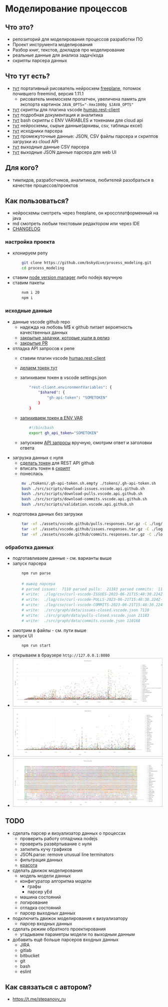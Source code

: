 # Моделирование процессов

## Что это?

 * репозиторий для моделирования процессов разработки ПО
 * Проект инструмента моделирования
 * Разбор книг, текстов, докладов про моделирование
 * реальные данные для анализа задач/кода
 * скрипты парсера данных

## Что тут есть?

 * [тут](./utils/freeplane/freeplane.sh) портативный рисователь нейросхем [freeplane](https://www.freeplane.org/), потомок почившего freemind, версия 1.11.1
 	* рисователь мнемосхем пропатчен, увеличена память для экспорта картинок `JAVA_OPTS="-Xmx1000g $JAVA_OPTS"`
 * [тут](./assets/github.api.http) скрипты для плагина vscode [humao.rest-client](https://marketplace.visualstudio.com/items?itemName=humao.rest-client)
 * [тут](./doc/README.md) подробная документация и аналитика
 * [тут](./tokens/) bash скрипты с ENV VARIABLES и токенами для cloud api
 * [тут](./doc/assets/) нейросхемы, сырые данные(архивы, csv, таблицы excel)
 * [тут](./src/json-parse.github.ts) исходники парсера
 * [тут](./log) промежуточные данные: JSON, CSV файлы парсера и скриптов загрузки из cloud API
 * [тут](./log/csv) выходные данные CSV парсера
 * [тут](./src/graph/data/) выходные JSON данные парсера для web UI

## Для кого?

 * тимлидов, разработчиков, аналитиков, любителей разобраться в качестве процессов/проектов

## Как пользоваться?

 * нейросхемы смотреть через freeplane, он кроссплатформенный на java
 * md смотреть любым текстовым редактором или через IDE
 * [CHANGELOG](https://t.me/stepanovv_ru_kb)

### настройка проекта

* клонируем репу
	```bash
		git clone https://github.com/bskydive/process_modeling.git
		cd process_modeling
	```
* ставим [node version manager](https://github.com/nvm-sh/nvm) либо nodejs вручную
* ставим пакеты  
	```bash
		nvm i 20
		npm i
	```
### исходные данные

 * данные vscode github repo
	* надежда на любовь M$ к github питает вероятность качественных данных
    * [закрытые задачки, которые ушли в релиз](https://github.com/microsoft/vscode/issues?q=is:issue+is:closed+reason:completed+label:insiders-released)
    * [закрытые PR](https://github.com/microsoft/vscode/pulls?q=is:pr+is:merged&page=1)
 * отладка API запросов к репе
    * ставим плагин vscode [humao.rest-client](https://marketplace.visualstudio.com/items?itemName=humao.rest-client)
	* [делаем токен тут](https://github.com/settings/tokens?type=beta)
    * запихиваем токен в vscode settings.json
        ```bash
            "rest-client.environmentVariables": {
                "$shared": {
                    "gh-api-token": "SOMETOKEN"
                }
            }
        ```
    * [запихиваем токен в ENV VAR](./tokens/.gh-api-token.sh)

        ```bash
            #!/bin/bash
            export gh_api_token="SOMETOKEN"
        ```
	* запускаем [API запросы](./assets/github.api.http) вручную, смотрим ответ и заголовки ответа
 * загрузка данных с нуля
	* [сделать токен](https://docs.github.com/ru/rest/guides/getting-started-with-the-rest-api) для REST API github
	* вписать токен в [скрипт](./tokens/.gh-api-token.sh.empty)
	* понеслась
	```bash
		mv ./tokens/.gh-api-token.sh.empty ./tokens/.gh-api-token.sh	#переименовать скрипт
		bash ./src/scripts/download-issues.vscode.api.github.sh			# загрузить данные ISSUES
		bash ./src/scripts/download-pulls.vscode.api.github.sh			# загрузить данные PULLS
		bash ./src/scripts/download-commits.vscode.api.github.sh		# загрузить данные COMMITS
		bash ./src/scripts/validation.vscode.api.github.sh				# проверить количество данных
	```
 * подготовка данных без загрузки
	```bash
		tar -xf ./assets/vscode.github/pulls.responses.tar.gz -C ./log/
		tar -xf ./assets/vscode.github/issues.responses.tar.gz -C ./log/
		tar -xf ./assets/vscode.github/commits.responses.tar.gz -C ./log/
	```

### обработка данных

 * подготавливаем данные - см. варианты выше
 * запуск парсера 
	```bash
		npm run parse

		# вывод парсера
		# parsed issues:  7110 parsed pulls:  21183 parsed commits:  110168
		# write:  ./log/csv/curl-vscode-ISSUES-2023-06-21T15:48:30.224Z-PARSED.csv 955429
		# write:  ./log/csv/curl-vscode-PULLS-2023-06-21T15:48:30.224Z-PARSED.csv 3654447
		# write:  ./log/csv/curl-vscode-COMMITS-2023-06-21T15:48:30.224Z-PARSED.csv 23634225
		# write:  ./src/graph/data/issues-closed.vscode.json 7110
		# write:  ./src/graph/data/pulls-closed.vscode.json 21183
		# write:  ./src/graph/data/commits.vscode.json 110168
	```
 * смотрим в файлы - см. пути выше
 * запуск UI
	```bash
		npm run start
	```
 * открываем в браузере `http://127.0.0.1:8080`
 * ![](./doc/картинки/issues-hours.jpg)
 * ![](./doc/картинки/pulls-hours.jpg)
 * ![](./doc/картинки/commits-hour.jpg)


## TODO

 * сделать парсер и визуализатор данных о процессах
	* проверить работу отладчика nodejs
	* проверить развёртывание с нуля
	* запилить кучу графиков
	* JSON.parse: remove unusual line terminators
	* фильтрация данных
	* [красота](https://www.npmjs.com/package/angular-plotly.js)
 * сделать движок моделирования
	* модель модели данных
	* конфигуратор алгоритма модели
		* графы
		* парсер yEd
	* машина состояний
	* логирование
	* отладка состояний
	* парсер выходных данных
 * подключить движок моделирования к визуализатору
	* парсер входных данных
 * сделать режим обратного проектирования
	* угадываем параметры модели по выходным данным
 * добавить ещё больше парсеров входных данных
	* JIRA
	* gitlab
	* bitbucket
	* git
	* bash
	* eslint

## Как связаться с автором?

 * https://t.me/stepanovv_ru
